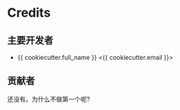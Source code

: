 # Credits


## 主要开发者

* {{ cookiecutter.full_name }} <{{ cookiecutter.email }}>

## 贡献者

还没有。为什么不做第一个呢?
